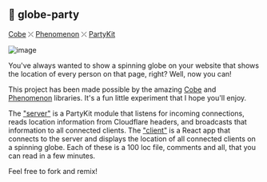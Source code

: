 ## 🎈 globe-party

[Cobe](https://cobe.vercel.app/) ⤫ [Phenomenon](https://www.npmjs.com/package/phenomenon) ⤫ [PartyKit](https://partykit.io/)

![image](https://github.com/partykit/sketch-globe/assets/18808/bc199d85-4f8f-4a71-b833-7af48ddebc65)

You've always wanted to show a spinning globe on your website that shows the location of every person on that page, right? Well, now you can!

This project has been made possible by the amazing [Cobe](https://cobe.vercel.app/) and [Phenomenon](https://www.npmjs.com/package/phenomenon) libraries. It's a fun little experiment that I hope you'll enjoy.

The ["server"](https://github.com/partykit/sketch-globe/blob/main/src/server.ts) is a PartyKit module that listens for incoming connections, reads location information from Cloudflare headers, and broadcasts that information to all connected clients. The ["client"](https://github.com/partykit/sketch-globe/blob/main/src/client.tsx) is a React app that connects to the server and displays the location of all connected clients on a spinning globe. Each of these is a 100 loc file, comments and all, that you can read in a few minutes.

Feel free to fork and remix!
